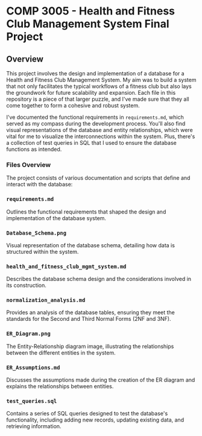 # COMP 3005 - Health and Fitness Club Management System Final Project

## Overview

This project involves the design and implementation of a database for a Health
and Fitness Club Management System. My aim was to build a system that not only
facilitates the typical workflows of a fitness club but also lays the
groundwork for future scalability and expansion. Each file in this repository
is a piece of that larger puzzle, and I've made sure that they all
come together to form a cohesive and robust system.

I've documented the functional requirements in `requirements.md`, which served
as my compass during the development process. You'll also find visual
representations of the database and entity relationships, which
were vital for me to visualize the interconnections within the system. Plus,
there's a collection of test queries in SQL that I used to ensure the database
functions as intended.

### Files Overview

The project consists of various documentation and scripts that define and
interact with the database:

### `requirements.md`

Outlines the functional requirements that shaped the design and implementation
of the database system.

### `Database_Schema.png`

Visual representation of the database schema, detailing how data is structured
within the system.

### `health_and_fitness_club_mgmt_system.md`

Describes the database schema design and the considerations involved in its
construction.

### `normalization_analysis.md`

Provides an analysis of the database tables, ensuring they meet the standards
for the Second and Third Normal Forms (2NF and 3NF).

### `ER_Diagram.png`

The Entity-Relationship diagram image, illustrating the relationships between
the different entities in the system.

### `ER_Assumptions.md`

Discusses the assumptions made during the creation of the ER diagram and explains the relationships between entities.

### `test_queries.sql`

Contains a series of SQL queries designed to test the database's functionality, including adding new records, updating existing data, and retrieving information.
